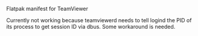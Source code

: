 Flatpak manifest for TeamViewer

Currently not working because teamviewerd needs to tell logind the PID of its process to get session ID via dbus. Some workaround is needed.
